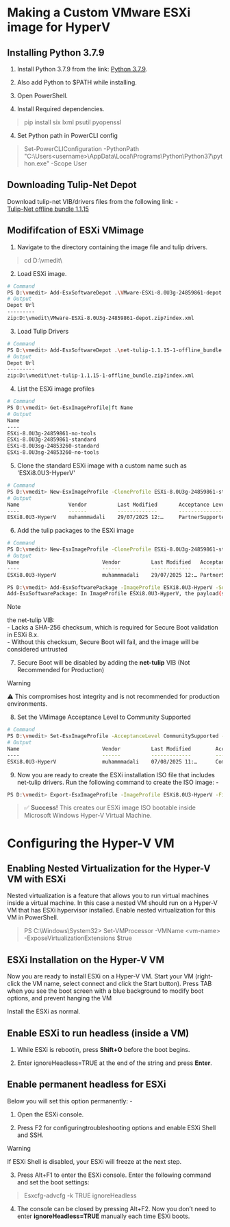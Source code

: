 # Making a Custom VMware ESXi image for HyperV 

## Installing Python 3.7.9
1. Install Python 3.7.9 from the link: [Python 3.7.9](https://www.python.org/downloads/release/python-379/).

2. Also add Python to $PATH while installing.

3. Open PowerShell.

3. Install Required dependencies.
> pip install six lxml psutil pyopenssl

4. Set Python path in PowerCLI config
> Set-PowerCLIConfiguration -PythonPath "C:\Users\<username>\AppData\Local\Programs\Python\Python37\python.exe" -Scope User

## Downloading Tulip-Net Depot
Download tulip-net VIB/drivers files from the following link: - <br>
[Tulip-Net offline bundle 1.1.15](http://vibsdepot.v-front.de/depot/bundles/net-tulip-1.1.15-1-offline_bundle.zip)

## Modififcation of ESXi VMimage
1. Navigate to the directory containing the image file and tulip drivers.
> cd D:\vmedit\

2. Load ESXi image.
```bash
# Command
PS D:\vmedit> Add-EsxSoftwareDepot .\VMware-ESXi-8.0U3g-24859861-depot.zip
# Output
Depot Url
---------
zip:D:\vmedit\VMware-ESXi-8.0U3g-24859861-depot.zip?index.xml
```

3. Load Tulip Drivers
```bash
# Command
PS D:\vmedit> Add-EsxSoftwareDepot .\net-tulip-1.1.15-1-offline_bundle.zip
# Output
Depot Url
---------
zip:D:\vmedit\net-tulip-1.1.15-1-offline_bundle.zip?index.xml
```

4. List the ESXi image profiles
```bash
# Command
PS D:\vmedit> Get-EsxImageProfile|ft Name
# Output
Name
----
ESXi-8.0U3g-24859861-no-tools
ESXi-8.0U3g-24859861-standard
ESXi-8.0U3sg-24853260-standard
ESXi-8.0U3sg-24853260-no-tools
```

5. Clone the standard ESXi image with a custom name such as 'ESXi8.0U3-HyperV'
```bash
# Command
PS D:\vmedit> New-EsxImageProfile -CloneProfile ESXi-8.0U3g-24859861-standard -Name ESXi8.0U3-HyperV -Vendor muhammmadali
# Output
Name                Vendor          Last Modified       Acceptance Level
----                ------          -------------       ----------------
ESXi8.0U3-HyperV    muhammmadali    29/07/2025 12:…     PartnerSupported
```

6. Add the tulip packages to the ESXi image
```bash
# Command
PS D:\vmedit> New-EsxImageProfile -CloneProfile ESXi-8.0U3g-24859861-standard -Name ESXi8.0U3-HyperV -Vendor muhammmadali
# Output
Name                           Vendor          Last Modified   Acceptance Level
----                           ------          -------------   ----------------
ESXi8.0U3-HyperV               muhammmadali    29/07/2025 12:… PartnerSupported

PS D:\vmedit> Add-EsxSoftwarePackage -ImageProfile ESXi8.0U3-HyperV -SoftwarePackage net-tulip -Force
Add-EsxSoftwarePackage: In ImageProfile ESXi8.0U3-HyperV, the payload(s) in VIB DEC_bootbank_net-tulip_1.1.15-1 does not have sha-256 gunzip checksum. This will prevent VIB security verification and secure boot from functioning properly. Please remove this VIB or please check with your vendor for a replacement of this VIB
```
> [!NOTE]  
> the net-tulip VIB:<br>
    - Lacks a SHA-256 checksum, which is required for Secure Boot validation in ESXi 8.x. <br>
    - Without this checksum, Secure Boot will fail, and the image will be considered untrusted

7. Secure Boot will be disabled by adding the **net-tulip** VIB (Not Recommended for Production)
> [!WARNING]  
> ⚠️ This compromises host integrity and is not recommended for production environments.

8. Set the VMimage Acceptance Level to Community Supported
```bash
# Command
PS D:\vmedit> Set-EsxImageProfile -AcceptanceLevel CommunitySupported -ImageProfile ESXi8.0U3-HyperV
# Output
Name                           Vendor          Last Modified        Acceptance Level
----                           ------          -------------        ----------------
ESXi8.0U3-HyperV               muhammmadali    07/08/2025 11:…      CommunitySupported
```

9. Now you are ready to create the ESXi installation ISO file that includes net-tulip drivers. Run the following command to create the ISO image: -

```bash
PS D:\vmedit> Export-EsxImageProfile -ImageProfile ESXi8.0U3-HyperV -FilePath d:vmedit\esxi80_hyperv.iso -ExportToIso -NoSignatureCheck -Force
```

> ✅ **Success!**
> This creates our ESXi image ISO bootable inside Microsoft Windows Hyper-V Virtual Machine.


# Configuring the Hyper-V VM
## Enabling Nested Virtualization for the Hyper-V VM with ESXi

Nested virtualization is a feature that allows you to run virtual machines inside a virtual machine. In this case a nested VM should run on a Hyper-V VM that has ESXi hypervisor installed. Enable nested virtualization for this VM in PowerShell.

> PS C:\Windows\System32> Set-VMProcessor -VMName \<vm-name> -ExposeVirtualizationExtensions $true

## ESXi Installation on the Hyper-V VM
Now you are ready to install ESXi on a Hyper-V VM. Start your VM (right-click the VM name, select connect and click the Start button). Press TAB when you see the boot screen with a blue background to modify boot options, and prevent hanging the VM

Install the ESXi as normal.

## Enable ESXi to run headless (inside a VM)

1. While ESXi is rebootin, press **Shift+O** before the boot begins.

2. Enter ignoreHeadless=TRUE at the end of the string and press **Enter**.

## Enable permanent headless for ESXi
Below you will set this option permanently: -<br>

1. Open the ESXi console.

1. Press F2 for configuringtroubleshooting options and enable ESXi Shell and SSH. 

> [!WARNING] 
> If ESXi Shell is disabled, your ESXi will freeze at the next step.

3. Press Alt+F1 to enter the ESXi console. Enter the following command and set the boot settings:

> Esxcfg-advcfg -k TRUE ignoreHeadless

4. The console can be closed by pressing Alt+F2. Now you don’t need to enter **ignoreHeadless=TRUE** manually each time ESXi boots.
